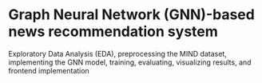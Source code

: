 # Graph Neural Network (GNN)-based news recommendation system
Exploratory Data Analysis (EDA), preprocessing the MIND dataset, implementing the GNN model, training, evaluating, visualizing results, and frontend implementation
